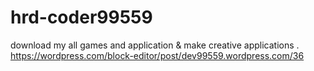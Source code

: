 # hrd-coder99559
download my all games and application &amp; make creative applications .
https://wordpress.com/block-editor/post/dev99559.wordpress.com/36
